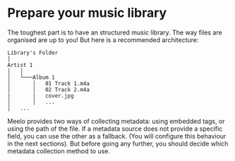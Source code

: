 # Prepare your music library

The toughest part is to have an structured music library. The way files are organised are up to you! But here is a recommended architecture:

```tree
Library's Folder   
│
Artist 1
│   │
│   └───Album 1
│       │   01 Track 1.m4a
│       │   02 Track 2.m4a
|       |   cover.jpg
│       │   ...
│   ...
```

Meelo provides two ways of collecting metadata: using embedded tags, or using the path of the file. If a metadata source does not provide a specific field, you can use the other as a fallback. (You will configure this behaviour in the next sections). But before going any further, you should decide which metadata collection method to use.
